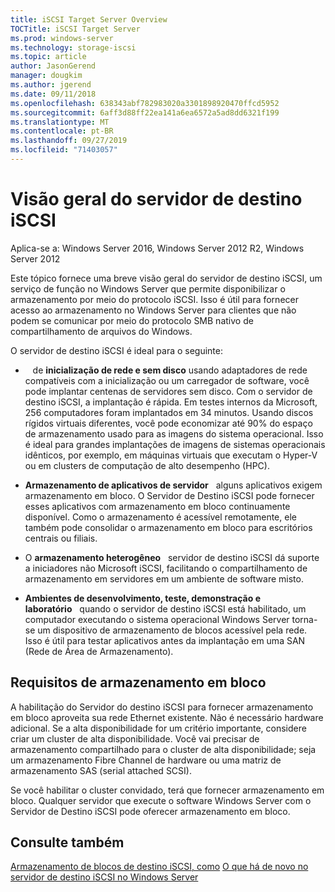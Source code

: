 ```yaml
---
title: iSCSI Target Server Overview
TOCTitle: iSCSI Target Server
ms.prod: windows-server
ms.technology: storage-iscsi
ms.topic: article
author: JasonGerend
manager: dougkim
ms.author: jgerend
ms.date: 09/11/2018
ms.openlocfilehash: 638343abf782983020a3301898920470ffcd5952
ms.sourcegitcommit: 6aff3d88ff22ea141a6ea6572a5ad8dd6321f199
ms.translationtype: MT
ms.contentlocale: pt-BR
ms.lasthandoff: 09/27/2019
ms.locfileid: "71403057"
---
```

# <a name="iscsi-target-server-overview"></a>Visão geral do servidor de destino iSCSI

Aplica-se a: Windows Server 2016, Windows Server 2012 R2, Windows Server 2012

Este tópico fornece uma breve visão geral do servidor de destino iSCSI, um serviço de função no Windows Server que permite disponibilizar o armazenamento por meio do protocolo iSCSI. Isso é útil para fornecer acesso ao armazenamento no Windows Server para clientes que não podem se comunicar por meio do protocolo SMB nativo de compartilhamento de arquivos do Windows.

O servidor de destino iSCSI é ideal para o seguinte:

*    de **inicialização de rede e sem disco** usando adaptadores de rede compatíveis com a inicialização ou um carregador de software, você pode implantar centenas de servidores sem disco. Com o servidor de destino iSCSI, a implantação é rápida. Em testes internos da Microsoft, 256 computadores foram implantados em 34 minutos. Usando discos rígidos virtuais diferentes, você pode economizar até 90% do espaço de armazenamento usado para as imagens do sistema operacional. Isso é ideal para grandes implantações de imagens de sistemas operacionais idênticos, por exemplo, em máquinas virtuais que executam o Hyper-V ou em clusters de computação de alto desempenho (HPC).

* **Armazenamento de aplicativos de servidor**   alguns aplicativos exigem armazenamento em bloco. O Servidor de Destino iSCSI pode fornecer esses aplicativos com armazenamento em bloco continuamente disponível. Como o armazenamento é acessível remotamente, ele também pode consolidar o armazenamento em bloco para escritórios centrais ou filiais.

* O **armazenamento heterogêneo**   servidor de destino iSCSI dá suporte a iniciadores não Microsoft iSCSI, facilitando o compartilhamento de armazenamento em servidores em um ambiente de software misto.

* **Ambientes de desenvolvimento, teste, demonstração e laboratório**   quando o servidor de destino iSCSI está habilitado, um computador executando o sistema operacional Windows Server torna-se um dispositivo de armazenamento de blocos acessível pela rede. Isso é útil para testar aplicativos antes da implantação em uma SAN (Rede de Área de Armazenamento).

## <a name="block-storage-requirements"></a>Requisitos de armazenamento em bloco

A habilitação do Servidor do destino iSCSI para fornecer armazenamento em bloco aproveita sua rede Ethernet existente. Não é necessário hardware adicional. Se a alta disponibilidade for um critério importante, considere criar um cluster de alta disponibilidade. Você vai precisar de armazenamento compartilhado para o cluster de alta disponibilidade; seja um armazenamento Fibre Channel de hardware ou uma matriz de armazenamento SAS (serial attached SCSI).

Se você habilitar o cluster convidado, terá que fornecer armazenamento em bloco. Qualquer servidor que execute o software Windows Server com o Servidor de Destino iSCSI pode oferecer armazenamento em bloco.

## <a name="see-also"></a>Consulte também

[Armazenamento de blocos de destino iSCSI, como](https://docs.microsoft.com/previous-versions/windows/it-pro/windows-server-2012-R2-and-2012/hh848268(v%3dws.11))  
[O que há de novo no servidor de destino iSCSI no Windows Server](https://docs.microsoft.com/previous-versions/windows/it-pro/windows-server-2012-R2-and-2012/dn305893(v%3dws.11))

